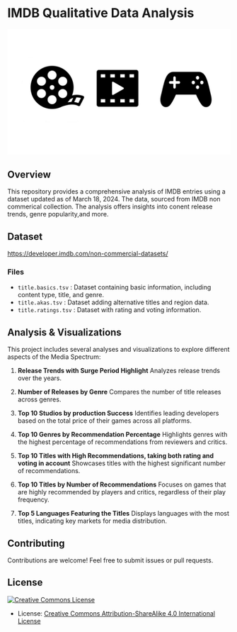 # IMDB Qualitative Data Analysis
![image info](resource/hero.jpg)

## Overview

This repository provides a comprehensive analysis of IMDB entries using a dataset updated as of March 18, 2024. The data, sourced from IMDB non commerical collection. The analysis offers insights into conent release trends, genre popularity,and more.

## Dataset
https://developer.imdb.com/non-commercial-datasets/

### Files

- `title.basics.tsv` : Dataset containing basic information, including content type, title, and genre.
- `title.akas.tsv` : Dataset adding alternative titles and region data.
- `title.ratings.tsv` : Dataset with rating and voting information.

## Analysis & Visualizations

This project includes several analyses and visualizations to explore different aspects of the Media Spectrum:

1. **Release Trends with Surge Period Highlight**
Analyzes release trends over the years.

2. **Number of Releases by Genre**
Compares the number of title releases across genres.

3. **Top 10 Studios by production Success**
Identifies leading developers based on the total price of their games across all platforms.

4. **Top 10 Genres by Recommendation Percentage**
Highlights genres with the highest percentage of recommendations from reviewers and critics.

5. **Top 10 Titles with High Recommendations, taking both rating and voting in account**
Showcases titles with the highest significant number of recommendations.

6. **Top 10 Titles by Number of Recommendations**
Focuses on games that are highly recommended by players and critics, regardless of their play frequency.

7. **Top 5 Languages Featuring the Titles**
Displays languages with the most titles, indicating key markets for media distribution.

## Contributing
Contributions are welcome! Feel free to submit issues or pull requests.


## License

<a rel="license" href="LICENSE"><img alt="Creative Commons License" style="border-width:0" src="https://mirrors.creativecommons.org/presskit/buttons/88x31/svg/by-sa.svg" /></a>

- License: [Creative Commons Attribution-ShareAlike 4.0 International License](LICENSE)